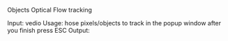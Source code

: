 
Objects Optical Flow tracking

Input: vedio 
Usage: hose pixels/objects to track in the popup window after you finish press ESC 
Output:

